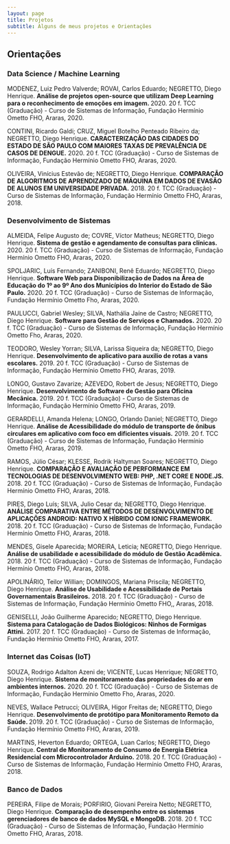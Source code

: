 ```yaml
---
layout: page
title: Projetos
subtitle: Alguns de meus projetos e Orientações
---
```



## Orientações


### Data Science / Machine Learning
MODENEZ, Luiz Pedro Valverde; ROVAI, Carlos Eduardo; NEGRETTO, Diego Henrique. <b>Análise de projetos open-source que utilizam Deep Learning para o reconhecimento de emoções em imagem. </b>2020. 20 f. TCC (Graduação) - Curso de Sistemas de Informação, Fundação Hermínio Ometto FHO, Araras, 2020.

CONTINI, Ricardo Galdi; CRUZ, Miguel Botelho Penteado Ribeiro da; NEGRETTO, Diego Henrique. <b>CARACTERIZAÇÃO DAS CIDADES DO ESTADO DE SÃO PAULO COM MAIORES TAXAS DE PREVALÊNCIA DE CASOS DE DENGUE.</b> 2020. 20 f. TCC (Graduação) - Curso de Sistemas de Informação, Fundação Hermínio Ometto FHO, Araras, 2020.

OLIVEIRA, Vinícius Estevão de; NEGRETTO, Diego Henrique. <b>COMPARAÇÃO DE ALGORITMOS DE APRENDIZADO DE MÁQUINA EM DADOS DE EVASÃO DE ALUNOS EM UNIVERSIDADE PRIVADA.</b> 2018. 20 f. TCC (Graduação) - Curso de Sistemas de Informação, Fundação Hermínio Ometto FHO, Araras, 2018.


### Desenvolvimento de Sistemas
ALMEIDA, Felipe Augusto de; COVRE, Víctor Matheus; NEGRETTO, Diego Henrique. <b>Sistema de gestão e agendamento de consultas para clínicas.</b> 2020. 20 f. TCC (Graduação) - Curso de Sistemas de Informação, Fundação Hermínio Ometto FHO, Araras, 2020.

SPOLJARIC, Luís Fernando; ZANIBONI, Renê Eduardo; NEGRETTO, Diego Henrique. <b>Software Web para Disponibilização de Dados na Área de Educação do 1º ao 9º Ano dos Municípios do Interior do Estado de São Paulo.</b> 2020. 20 f. TCC (Graduação) - Curso de Sistemas de Informação, Fundação Hermínio Ometto Fho, Araras, 2020.

PAULUCCI, Gabriel Wesley; SILVA, Nathália Jaíne de Castro; NEGRETTO, Diego Henrique. <b>Software para Gestão de Serviços e Chamados.</b> 2020. 20 f. TCC (Graduação) - Curso de Sistemas de Informação, Fundação Hermínio Ometto Fho, Araras, 2020.

TEODORO, Wesley Yorran; SILVA, Larissa Siqueira da; NEGRETTO, Diego Henrique. <b>Desenvolvimento de aplicativo para auxilio de rotas a vans escolares.</b> 2019. 20 f. TCC (Graduação) - Curso de Sistemas de Informação, Fundação Hermínio Ometto FHO, Araras, 2019.

LONGO, Gustavo Zavarize; AZEVEDO, Robert de Jesus; NEGRETTO, Diego Henrique.<b> Desenvolvimento de Software de Gestão para Oficina Mecânica.</b> 2019. 20 f. TCC (Graduação) - Curso de Sistemas de Informação, Fundação Hermínio Ometto FHO, Araras, 2019.

GERARDELLI, Amanda Helena; LONGO, Orlando Daniel; NEGRETTO, Diego Henrique. <b>Análise de Acessibilidade do módulo de transporte de ônibus circulares em aplicativo com foco em dificientes visuais.</b> 2019. 20 f. TCC (Graduação) - Curso de Sistemas de Informação, Fundação Hermínio Ometto FHO, Araras, 2019.
 
RAMOS, Júlio César; KLESSE, Rodrik Haltyman Soares; NEGRETTO, Diego Henrique. <b>COMPARAÇÃO E AVALIAÇÃO DE PERFORMANCE EM TECNOLOGIAS DE DESENVOLVIMENTO WEB: PHP, .NET CORE E NODE.JS. </b>2018. 20 f. TCC (Graduação) - Curso de Sistemas de Informação, Fundação Hermínio Ometto FHO, Araras, 2018.

PIRES, Diego Luís; SILVA, Julio Cesar da; NEGRETTO, Diego Henrique. <b>ANÁLISE COMPARATIVA ENTRE MÉTODOS DE DESENVOLVIMENTO DE APLICAÇÕES ANDROID: NATIVO X HÍBRIDO COM IONIC FRAMEWORK. </b>2018. 20 f. TCC (Graduação) - Curso de Sistemas de Informação, Fundação Hermínio Ometto FHO, Araras, 2018.

MENDES, Gisele Aparecida; MOREIRA, Leticia; NEGRETTO, Diego Henrique. <b>Análise de usabilidade e acessibilidade do módulo de Gestão Acadêmica.</b> 2018. 20 f. TCC (Graduação) - Curso de Sistemas de Informação, Fundação Hermínio Ometto FHO, Araras, 2018.

APOLINÁRIO, Teilor Willian; DOMINGOS, Mariana Priscila; NEGRETTO, Diego Henrique. <b>Análise de Usabilidade e Acessibilidade de Portais Governamentais Brasileiros.</b> 2018. 20 f. TCC (Graduação) - Curso de Sistemas de Informação, Fundação Hermínio Ometto FHO,, Araras, 2018.

GENISELLI, João Guilherme Aparecido; NEGRETTO, Diego Henrique. <b>Sistema para Catalogação de Dados Biológicos: Ninhos de Formigas Attini.</b> 2017. 20 f. TCC (Graduação) - Curso de Sistemas de Informação, Fundação Hermínio Ometto FHO, Araras, 2017.


### Internet das Coisas (IoT)
SOUZA, Rodrigo Adalton Azeni de; VICENTE, Lucas Henrique; NEGRETTO, Diego Henrique. <b>Sistema de monitoramento das propriedades do ar em ambientes internos.</b> 2020. 20 f. TCC (Graduação) - Curso de Sistemas de Informação, Fundação Hermínio Ometto Fho, Araras, 2020.

NEVES, Wallace Petrucci; OLIVEIRA, Higor Freitas de; NEGRETTO, Diego Henrique. <b>Desenvolvimento de protótipo para Monitoramento Remoto da Saúde. </b>2019. 20 f. TCC (Graduação) - Curso de Sistemas de Informação, Fundação Hermínio Ometto FHO, Araras, 2019.

MARTINS, Heverton Eduardo; ORTEGA, Luan Carlos; NEGRETTO, Diego Henrique.<b> Central de Monitoramento de Consumo de Energia Elétrica Residencial com Microcontrolador Arduino.</b> 2018. 20 f. TCC (Graduação) - Curso de Sistemas de Informação, Fundação Hermínio Ometto FHO, Araras, 2018.


### Banco de Dados
PEREIRA, Filipe de Morais; PORFIRIO, Giovani Pereira Netto; NEGRETTO, Diego Henrique. <b>Comparação de desempenho entre os sistemas gerenciadores de banco de dados MySQL e MongoDB.</b> 2018. 20 f. TCC (Graduação) - Curso de Sistemas de Informação, Fundação Hermínio Ometto FHO, Araras, 2018.

